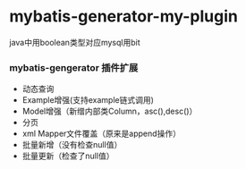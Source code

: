 # mybatis-generator-my-plugin

java中用boolean类型对应mysql用bit

### mybatis-gengerator 插件扩展

-  动态查询
-  Example增强(支持example链式调用)
-  Model增强（新缯内部类Column，asc(),desc()）
-  分页
-  xml Mapper文件覆盖（原来是append操作）
-  批量新增（没有检查null值）
-  批量更新（检查了null值）

